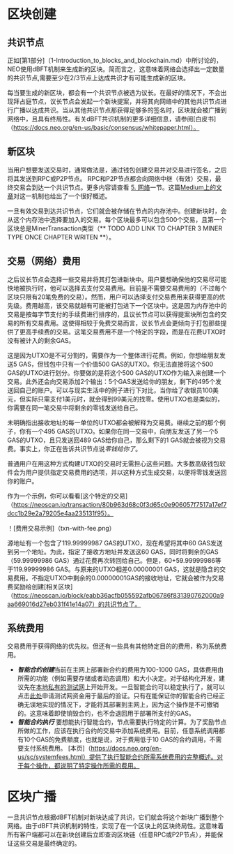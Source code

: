 # 区块创建
## 共识节点

正如[第1部分]（1-Introduction_to_blocks_and_blockchain.md）中所讨论的，NEO使用dBFT机制来生成新的区块。简而言之，这意味着网络会选择出一定数量的共识节点,需要至少在2/3节点上达成共识才有可能生成新的区块。

每当要生成的新区块，都会有一个共识节点被选为议长。在最好的情况下，不会出现拜占庭节点，议长节点会发起一个新块提案，并将其向网络中的其他共识节点进行广播以达成共识。当从其他共识节点那获得足够多的签名时，区块就会被广播到网络中，且具有终局性。有关dBFT共识机制的更多详细信息，请参阅[白皮书]（https://docs.neo.org/en-us/basic/consensus/whitepaper.html）。

## 新区块

当用户想要发送交易时，通常做法是，通过钱包创建交易并对交易进行签名，之后将其发送到RPC或P2P节点。 RPC和P2P节点都会向网络中继（有效）交易，最终交易会到达一个共识节点。更多内容请查看  [5. 网络](../5-network/)一节。这篇[Medium上的文章](https://medium.com/neoresearch/understanding-neo-network-in-five-pictures-e51b7c19d6e0)对这一机制也给出了一个很好概述。

一旦有效交易到达共识节点，它们就会被存储在节点的内存池中。创建新块时，会从这个内存池中选择要加入的交易。每个区块最多可以包含500个交易，且第一个区块总是MinerTransaction类型（** TODO ADD LINK TO CHAPTER 3 MINER TYPE ONCE CHAPTER WRITEN **）。

## 交易（网络）费用

之后议长节点会选择一些交易并将其打包进新块中。用户要想确保他的交易尽可能快地被执行时，他可以选择去支付交易费用。目前是不需要交易费用的（不过每个区块只限有20笔免费的交易）。然而，用户可以选择支付交易费用来获得更高的优先级。费用越高，该交易就越有可能被打包进下一个区块中。这是因为内存池中的交易是按每字节支付的手续费进行排序的，且议长节点可以获得提案块所包含的交易的所有交易费用。这使得相较于免费交易而言，议长节点会更倾向于打包那些提供了更高手续费的交易。这笔交易费用不是一个特定的字段，而是在花费UTXO时没有被计入的剩余GAS。

这是因为UTXO是不可分割的，需要作为一个整体进行花费。例如，你想给朋友发送5 GAS，但钱包中只有一个价值500 GAS的UTXO。你无法直接将这个500 GAS的UTXO进行划分。你要做的是将这个500 GAS的UTXO作为输入来创建一个交易。此外还会向交易添加2个输出：5个GAS发送给你的朋友，剩下的495个发送回自己的账户。可以与现实生活中的例子进行下对比，当你给了收银员100美元，但实际只需支付1美元时，就会得到99美元的找零。使用UTXO也是类似的，你需要在同一笔交易中将剩余的零钱发送给自己。

未明确指出接收地址的每一单位的UTXO都会被解释为交易费。继续之前的那个例子，你有一个495 GAS的UTXO。如果你在同一交易中，向朋友发送了另一个5 GAS的UTXO，且只发送回489 GAS给你自己，那么剩下的1 GAS就会被视为交易费。事实上，你正在告诉共识节点说*零钱给你了*。

普通用户在用这种方式构建UTXO的交易时无需担心这些问题。大多数高级钱包软件会为用户提供指定交易费用的选项，并以这种方式生成交易，以便将零钱发送回你的账户。

作为一个示例，你可以看看[这个特定的交易]（https://neoscan.io/transaction/80b963d68c0f3d65c0e906057f7517a17ef7dcc1b29e2a79205e4aa235131f95）。

！[费用交易示例]（txn-with-fee.png）

源地址有一个包含了119.99999987 GAS的UTXO，现在希望将其中60 GAS发送到另一个地址。为此，指定了接收方地址并发送这60 GAS，同时将剩余的GAS（59.99999986 GAS）通过花费再次转回给自己。但是，60+59.99999986等于119.99999986 GAS。与原来的UTXO相差0.00000001 GAS，这就是隐含的交易费用。不指定UTXO中剩余的0.00000001GAS的接收地址，它就会被作为交易费奖励给创建[相关区块]（https://neoscan.io/block/eabb36acfb055592afb06786f831390762000a9aa669016d27eb031f41e14a07）的共识节点了。

## 系统费用

交易费用于获得网络的优先权。但还有一些具有其他特定目的的费用，称为系统费用。
 -  ***智能合约创建***当前在主网上部署新合约的费用为100-1000 GAS，具体费用由所需的功能（例如需要存储或者动态调用）和大小决定。对于结构化开发，建议先在[本地私有的测试网](https://github.com/CityOfZion/neo-local)上开始开发。一旦智能合约可以稳定执行了，就可以点击[此处](https://neo.org/testcoin/apply)申请测试网资金用于最后的验证。只有在能保证你的智能合约已经正确无误地实现的情况下，才能将其部署到主网上，因为这个操作是不可撤销的。这意味着即使销毁合约，也不会退回用于部署所支付的GAS。
 -  ***智能合约执行*** 要想能执行智能合约，节点需要执行特定的计算。为了奖励节点所做的工作，应该在执行合约的交易中添加系统费用。目前，任意系统调用都有10个GAS的免费额度，也就是说，对于费用低于10 GAS的合约调用，不需要支付系统费用。 [本页]（https://docs.neo.org/en-us/sc/systemfees.html）提供了执行智能合约所需系统费用的完整概述。对于每个操作，都说明了特定操作所需的费用。

# 区块广播

一旦共识节点根据dBFT机制对新块达成了共识，它们就会将这个新块广播到整个网络。由于dBFT共识机制的特性，实现了在一个区块上的区块终局性。这意味着所有客户端都可以在新块创建后立即查询区块链（任意RPC或P2P节点），并能保证这些交易是最终确定的。